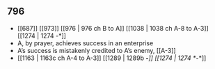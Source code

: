 ## 796
- [[687]] [[973]] [[976 | 976 ch B to A]] [[1038 | 1038 ch A-8 to A-3]] [[1274 | 1274 -*]] 
- A, by prayer, achieves success in an enterprise
- A’s success is mistakenly credited to A’s enemy, [[A-3]]
- [[1163 | 1163c ch A-4 to A-3]] [[1289 | 1289b **-***]] [[1274 | 1274 *-**]] 

